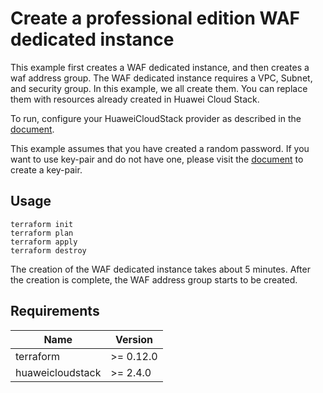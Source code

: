 # Create a professional edition WAF dedicated instance

This example first creates a WAF dedicated instance, and then creates a waf address group.
The WAF dedicated instance requires a VPC, Subnet, and security group. In this example, we all create them.
You can replace them with resources already created in Huawei Cloud Stack.

To run, configure your HuaweiCloudStack provider as described in the
[document](https://registry.terraform.io/providers/huaweicloud/hcs/latest/docs).

This example assumes that you have created a random password. If you want to use key-pair and do not have one, please
visit the
[document](https://registry.terraform.io/providers/huaweicloud/hcs/latest/docs/resources/ecs_keypair)
to create a key-pair.

## Usage

```shell
terraform init
terraform plan
terraform apply
terraform destroy
```

The creation of the WAF dedicated instance takes about 5 minutes. After the creation is complete, the WAF address group
starts to be created.

## Requirements

| Name | Version |
| ---- | ---- |
| terraform | >= 0.12.0 |
| huaweicloudstack | >= 2.4.0  |
